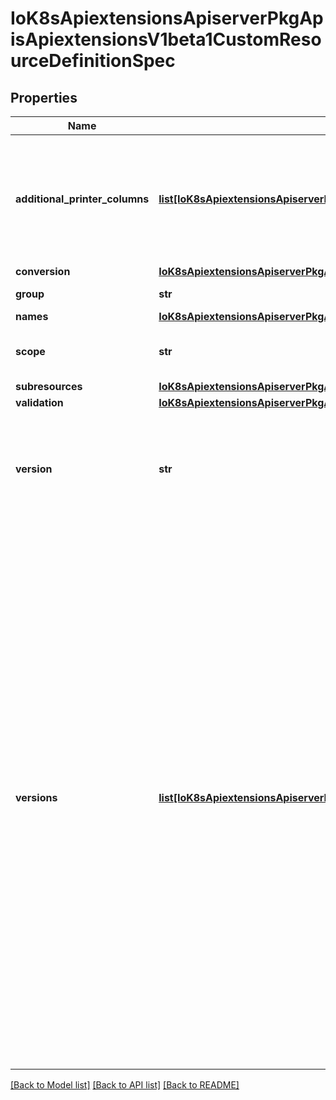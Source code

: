 # IoK8sApiextensionsApiserverPkgApisApiextensionsV1beta1CustomResourceDefinitionSpec

## Properties
Name | Type | Description | Notes
------------ | ------------- | ------------- | -------------
**additional_printer_columns** | [**list[IoK8sApiextensionsApiserverPkgApisApiextensionsV1beta1CustomResourceColumnDefinition]**](IoK8sApiextensionsApiserverPkgApisApiextensionsV1beta1CustomResourceColumnDefinition.md) | AdditionalPrinterColumns are additional columns shown e.g. in kubectl next to the name. Defaults to a created-at column. Optional, the global columns for all versions. Top-level and per-version columns are mutually exclusive. | [optional] 
**conversion** | [**IoK8sApiextensionsApiserverPkgApisApiextensionsV1beta1CustomResourceConversion**](IoK8sApiextensionsApiserverPkgApisApiextensionsV1beta1CustomResourceConversion.md) |  | [optional] 
**group** | **str** | Group is the group this resource belongs in | 
**names** | [**IoK8sApiextensionsApiserverPkgApisApiextensionsV1beta1CustomResourceDefinitionNames**](IoK8sApiextensionsApiserverPkgApisApiextensionsV1beta1CustomResourceDefinitionNames.md) |  | 
**scope** | **str** | Scope indicates whether this resource is cluster or namespace scoped.  Default is namespaced | 
**subresources** | [**IoK8sApiextensionsApiserverPkgApisApiextensionsV1beta1CustomResourceSubresources**](IoK8sApiextensionsApiserverPkgApisApiextensionsV1beta1CustomResourceSubresources.md) |  | [optional] 
**validation** | [**IoK8sApiextensionsApiserverPkgApisApiextensionsV1beta1CustomResourceValidation**](IoK8sApiextensionsApiserverPkgApisApiextensionsV1beta1CustomResourceValidation.md) |  | [optional] 
**version** | **str** | Version is the version this resource belongs in Should be always first item in Versions field if provided. Optional, but at least one of Version or Versions must be set. Deprecated: Please use &#x60;Versions&#x60;. | [optional] 
**versions** | [**list[IoK8sApiextensionsApiserverPkgApisApiextensionsV1beta1CustomResourceDefinitionVersion]**](IoK8sApiextensionsApiserverPkgApisApiextensionsV1beta1CustomResourceDefinitionVersion.md) | Versions is the list of all supported versions for this resource. If Version field is provided, this field is optional. Validation: All versions must use the same validation schema for now. i.e., top level Validation field is applied to all of these versions. Order: The version name will be used to compute the order. If the version string is \&quot;kube-like\&quot;, it will sort above non \&quot;kube-like\&quot; version strings, which are ordered lexicographically. \&quot;Kube-like\&quot; versions start with a \&quot;v\&quot;, then are followed by a number (the major version), then optionally the string \&quot;alpha\&quot; or \&quot;beta\&quot; and another number (the minor version). These are sorted first by GA &gt; beta &gt; alpha (where GA is a version with no suffix such as beta or alpha), and then by comparing major version, then minor version. An example sorted list of versions: v10, v2, v1, v11beta2, v10beta3, v3beta1, v12alpha1, v11alpha2, foo1, foo10. | [optional] 

[[Back to Model list]](../README.md#documentation-for-models) [[Back to API list]](../README.md#documentation-for-api-endpoints) [[Back to README]](../README.md)

